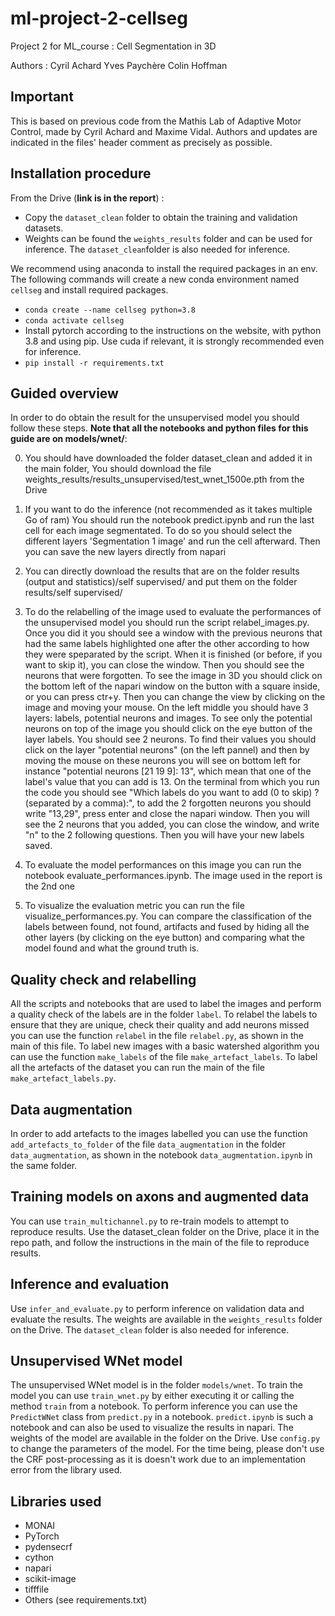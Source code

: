 # ml-project-2-cellseg
 Project 2 for ML_course : Cell Segmentation in 3D

Authors :
Cyril Achard
Yves Paychère
Colin Hoffman

## Important

This is based on previous code from the Mathis Lab of Adaptive Motor Control, made by Cyril Achard and Maxime Vidal.
Authors and updates are indicated in the files' header comment as precisely as possible.

## Installation procedure

From the Drive (**link is in the report**) :

- Copy the `dataset_clean` folder to obtain the training and validation datasets.
- Weights can be found the `weights_results` folder and can be used for inference. The `dataset_clean`folder is also needed for inference. 

We recommend using anaconda to install the required packages in an env. 
The following commands will create a new conda environment named `cellseg` and install required packages.

- `conda create --name cellseg python=3.8`
- `conda activate cellseg`
- Install pytorch according to the instructions on the website, with python 3.8 and using pip. Use cuda if relevant, it is strongly recommended even for inference.
- `pip install -r requirements.txt`

## Guided overview

In order to do obtain the result for the unsupervised model you should follow these steps. **Note that all the notebooks and python files for this guide are on models/wnet/**:

0. You should have downloaded the folder dataset_clean and added it in the main folder, You should download the file weights_results/results_unsupervised/test_wnet_1500e.pth from the Drive

1. If you want to do the inference (not recommended as it takes multiple Go of ram) You should run the notebook predict.ipynb and run the last cell for each image segmentated. To do so you should select the different layers 'Segmentation 1 image' and run the cell afterward. Then you can save the new layers directly from napari

1. You can directly download the results that are on the folder results (output and statistics)/self supervised/ and put them on the folder results/self supervised/

2. To do the relabelling of the image used to evaluate the performances of the unsupervised model you should run the script relabel_images.py. Once you did it you should see a window with the previous neurons that had the same labels highlighted one after the other according to how they were speparated by the script. When it is finished (or before, if you want to skip it), you can close the window. Then you should see the neurons that were forgotten. To see the image in 3D you should click on the bottom left of the napari window on the button with a square inside, or you can press ctr+y. Then you can change the view by clicking on the image and moving your mouse. On the left middle you should have 3 layers: labels, potential neurons and images. To see only the potential neurons on top of the image you should click on the eye button of the layer labels. You should see 2 neurons. To find their values you should click on the layer "potential neurons" (on the left pannel) and then by moving the mouse on these neurons you will see on bottom left for instance "potential neurons  [21 19 9]:  13", which mean that one of the label's value that you can add is 13. On the terminal from which you run the code you should see "Which labels do you want to add (0 to skip) ? (separated by a comma):", to add the 2 forgotten neurons you should write "13,29", press enter and close the napari window. Then you will see the 2 neurons that you added, you can close the window, and write "n" to the 2 following questions. Then you will have your new labels saved.

3. To evaluate the model performances on this image you can run the notebook evaluate_performances.ipynb. The image used in the report is the 2nd one

4. To visualize the evaluation metric you can run the file visualize_performances.py. You can compare the classification of the labels between found, not found, artifacts and fused by hiding all the other layers (by clicking on the eye button) and comparing what the model found and what the ground truth is.

## Quality check and relabelling
All the scripts and notebooks that are used to label the images and perform a quality check of the labels are in the folder `label`.
To relabel the labels to ensure that they are unique, check their quality and add neurons missed you can use the function `relabel` in the file `relabel.py`, as shown in the main of this file.
To label new images with a basic watershed algorithm you can use the function `make_labels` of the file `make_artefact_labels`. To label all the artefacts of the dataset you can run the main of the file `make_artefact_labels.py`.

## Data augmentation
In order to add artefacts to the images labelled you can use the function `add_artefacts_to_folder` of the file `data_augmentation` in the folder `data_augmentation`, as shown in the notebook `data_augmentation.ipynb` in the same folder.

## Training models on axons and augmented data
You can use `train_multichannel.py` to re-train models to attempt to reproduce results. Use the dataset_clean folder on the Drive, place it in the repo path, and follow the instructions in the main of the file to reproduce results.

## Inference and evaluation
Use `infer_and_evaluate.py` to perform inference on validation data and evaluate the results. The weights are available in the `weights_results` folder on the Drive. The `dataset_clean` folder is also needed for inference.

## Unsupervised WNet model
The unsupervised WNet model is in the folder `models/wnet`. To train the model you can use `train_wnet.py` by either executing it or calling the method `train` from a notebook. 
To perform inference you can use the `PredictWNet` class from `predict.py` in a notebook. `predict.ipynb` is such a notebook and can also be used to visualize the results in napari. The weights of the model are available in the folder on the Drive. Use `config.py` to change the parameters of the model. For the time being, please don't use the CRF post-processing as it is doesn't work due to an implementation error from the library used.
 
## Libraries used
- MONAI
- PyTorch
- pydensecrf
- cython
- napari
- scikit-image
- tifffile
- Others (see requirements.txt)
